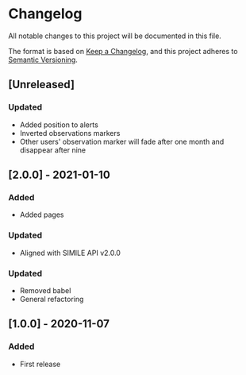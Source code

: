 # Changelog
All notable changes to this project will be documented in this file.

The format is based on [Keep a Changelog](https://keepachangelog.com/en/1.0.0/),
and this project adheres to [Semantic Versioning](https://semver.org/spec/v2.0.0.html).

## [Unreleased]
### Updated
- Added position to alerts
- Inverted observations markers
- Other users' observation marker will fade after one month and disappear after nine

## [2.0.0] - 2021-01-10
### Added
- Added pages
  
### Updated
- Aligned with SIMILE API v2.0.0

### Updated
- Removed babel
- General refactoring

## [1.0.0] - 2020-11-07
### Added
- First release
